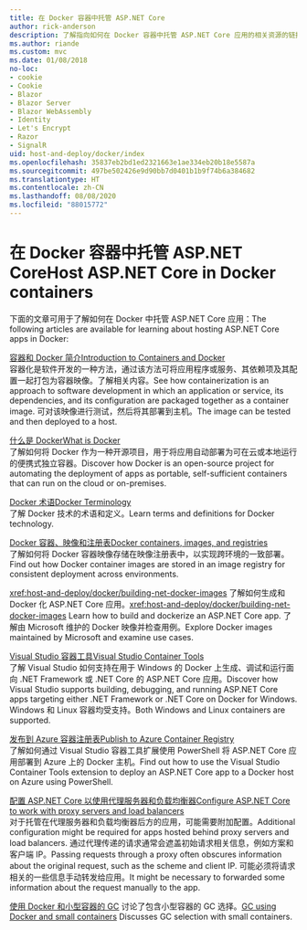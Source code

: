 ```yaml
---
title: 在 Docker 容器中托管 ASP.NET Core
author: rick-anderson
description: 了解指向如何在 Docker 容器中托管 ASP.NET Core 应用的相关资源的链接。
ms.author: riande
ms.custom: mvc
ms.date: 01/08/2018
no-loc:
- cookie
- Cookie
- Blazor
- Blazor Server
- Blazor WebAssembly
- Identity
- Let's Encrypt
- Razor
- SignalR
uid: host-and-deploy/docker/index
ms.openlocfilehash: 35837eb2bd1ed2321663e1ae334eb20b18e5587a
ms.sourcegitcommit: 497be502426e9d90bb7d0401b1b9f74b6a384682
ms.translationtype: HT
ms.contentlocale: zh-CN
ms.lasthandoff: 08/08/2020
ms.locfileid: "88015772"
---
```

# <a name="host-aspnet-core-in-docker-containers"></a><span data-ttu-id="ba10d-103">在 Docker 容器中托管 ASP.NET Core</span><span class="sxs-lookup"><span data-stu-id="ba10d-103">Host ASP.NET Core in Docker containers</span></span>

<span data-ttu-id="ba10d-104">下面的文章可用于了解如何在 Docker 中托管 ASP.NET Core 应用：</span><span class="sxs-lookup"><span data-stu-id="ba10d-104">The following articles are available for learning about hosting ASP.NET Core apps in Docker:</span></span>

[<span data-ttu-id="ba10d-105">容器和 Docker 简介</span><span class="sxs-lookup"><span data-stu-id="ba10d-105">Introduction to Containers and Docker</span></span>](/dotnet/standard/microservices-architecture/container-docker-introduction/index)  
<span data-ttu-id="ba10d-106">容器化是软件开发的一种方法，通过该方法可将应用程序或服务、其依赖项及其配置一起打包为容器映像。了解相关内容。</span><span class="sxs-lookup"><span data-stu-id="ba10d-106">See how containerization is an approach to software development in which an application or service, its dependencies, and its configuration are packaged together as a container image.</span></span> <span data-ttu-id="ba10d-107">可对该映像进行测试，然后将其部署到主机。</span><span class="sxs-lookup"><span data-stu-id="ba10d-107">The image can be tested and then deployed to a host.</span></span>

[<span data-ttu-id="ba10d-108">什么是 Docker</span><span class="sxs-lookup"><span data-stu-id="ba10d-108">What is Docker</span></span>](/dotnet/standard/microservices-architecture/container-docker-introduction/docker-defined)  
<span data-ttu-id="ba10d-109">了解如何将 Docker 作为一种开源项目，用于将应用自动部署为可在云或本地运行的便携式独立容器。</span><span class="sxs-lookup"><span data-stu-id="ba10d-109">Discover how Docker is an open-source project for automating the deployment of apps as portable, self-sufficient containers that can run on the cloud or on-premises.</span></span>

[<span data-ttu-id="ba10d-110">Docker 术语</span><span class="sxs-lookup"><span data-stu-id="ba10d-110">Docker Terminology</span></span>](/dotnet/standard/microservices-architecture/container-docker-introduction/docker-terminology)  
<span data-ttu-id="ba10d-111">了解 Docker 技术的术语和定义。</span><span class="sxs-lookup"><span data-stu-id="ba10d-111">Learn terms and definitions for Docker technology.</span></span>

[<span data-ttu-id="ba10d-112">Docker 容器、映像和注册表</span><span class="sxs-lookup"><span data-stu-id="ba10d-112">Docker containers, images, and registries</span></span>](/dotnet/standard/microservices-architecture/container-docker-introduction/docker-containers-images-registries)  
<span data-ttu-id="ba10d-113">了解如何将 Docker 容器映像存储在映像注册表中，以实现跨环境的一致部署。</span><span class="sxs-lookup"><span data-stu-id="ba10d-113">Find out how Docker container images are stored in an image registry for consistent deployment across environments.</span></span>

<span data-ttu-id="ba10d-114"><xref:host-and-deploy/docker/building-net-docker-images> 了解如何生成和 Docker 化 ASP.NET Core 应用。</span><span class="sxs-lookup"><span data-stu-id="ba10d-114"><xref:host-and-deploy/docker/building-net-docker-images> Learn how to build and dockerize an ASP.NET Core app.</span></span> <span data-ttu-id="ba10d-115">了解由 Microsoft 维护的 Docker 映像并检查用例。</span><span class="sxs-lookup"><span data-stu-id="ba10d-115">Explore Docker images maintained by Microsoft and examine use cases.</span></span>

[<span data-ttu-id="ba10d-116">Visual Studio 容器工具</span><span class="sxs-lookup"><span data-stu-id="ba10d-116">Visual Studio Container Tools</span></span>](xref:host-and-deploy/docker/visual-studio-tools-for-docker)  
<span data-ttu-id="ba10d-117">了解 Visual Studio 如何支持在用于 Windows 的 Docker 上生成、调试和运行面向 .NET Framework 或 .NET Core 的 ASP.NET Core 应用。</span><span class="sxs-lookup"><span data-stu-id="ba10d-117">Discover how Visual Studio supports building, debugging, and running ASP.NET Core apps targeting either .NET Framework or .NET Core on Docker for Windows.</span></span> <span data-ttu-id="ba10d-118">Windows 和 Linux 容器均受支持。</span><span class="sxs-lookup"><span data-stu-id="ba10d-118">Both Windows and Linux containers are supported.</span></span>

[<span data-ttu-id="ba10d-119">发布到 Azure 容器注册表</span><span class="sxs-lookup"><span data-stu-id="ba10d-119">Publish to Azure Container Registry</span></span>](/azure/vs-azure-tools-docker-hosting-web-apps-in-docker)  
<span data-ttu-id="ba10d-120">了解如何通过 Visual Studio 容器工具扩展使用 PowerShell 将 ASP.NET Core 应用部署到 Azure 上的 Docker 主机。</span><span class="sxs-lookup"><span data-stu-id="ba10d-120">Find out how to use the Visual Studio Container Tools extension to deploy an ASP.NET Core app to a Docker host on Azure using PowerShell.</span></span>

[<span data-ttu-id="ba10d-121">配置 ASP.NET Core 以使用代理服务器和负载均衡器</span><span class="sxs-lookup"><span data-stu-id="ba10d-121">Configure ASP.NET Core to work with proxy servers and load balancers</span></span>](xref:host-and-deploy/proxy-load-balancer)  
<span data-ttu-id="ba10d-122">对于托管在代理服务器和负载均衡器后方的应用，可能需要附加配置。</span><span class="sxs-lookup"><span data-stu-id="ba10d-122">Additional configuration might be required for apps hosted behind proxy servers and load balancers.</span></span> <span data-ttu-id="ba10d-123">通过代理传递的请求通常会遮盖初始请求相关信息，例如方案和客户端 IP。</span><span class="sxs-lookup"><span data-stu-id="ba10d-123">Passing requests through a proxy often obscures information about the original request, such as the scheme and client IP.</span></span> <span data-ttu-id="ba10d-124">可能必须将请求相关的一些信息手动转发给应用。</span><span class="sxs-lookup"><span data-stu-id="ba10d-124">It might be necessary to forwarded some information about the request manually to the app.</span></span>

<span data-ttu-id="ba10d-125">[使用 Docker 和小型容器的 GC](xref:performance/memory#sc) 讨论了包含小型容器的 GC 选择。</span><span class="sxs-lookup"><span data-stu-id="ba10d-125">[GC using Docker and small containers](xref:performance/memory#sc) Discusses GC selection with small containers.</span></span>